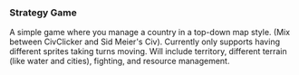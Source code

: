 ### Strategy Game

A simple game where you manage a country in a top-down map style. (Mix between CivClicker and Sid Meier's Civ). Currently only supports having different sprites taking turns moving. Will include territory, different terrain (like water and cities), fighting, and resource management.
